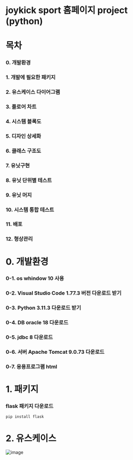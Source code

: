 # joykick sport 홈페이지 project (python)
# 목차
### 0. 개발환경
### 1. 개발에 필요한 패키지
### 2. 유스케이스 다이어그램
### 3. 플로어 차트
### 4. 시스템 블록도
### 5. 디자인 상세화
### 6. 클래스 구조도
### 7. 유닛구현
### 8. 유닛 단위별 테스트
### 9. 유닛 머지
### 10. 시스템 통합 테스트
### 11. 배포
### 12. 형상관리
# 0. 개발환경
### 0-1. os whindow 10 사용
### 0-2. Visual Studio Code 1.77.3 버전 다운로드 받기
### 0-3. Python 3.11.3 다운로드 받기
### 0-4. DB oracle 18 다운로드
### 0-5. jdbc 8 다운로드
### 0-6. 서버 Apache Tomcat 9.0.73 다운로드
### 0-7. 응용프로그램 html 
# 1. 패키지
### flask 패키지 다운로드
```
pip install flask
```
# 2. 유스케이스
![image](https://user-images.githubusercontent.com/104752580/231623058-d068e6cf-53c9-423f-97b9-c26b643e862b.png)

